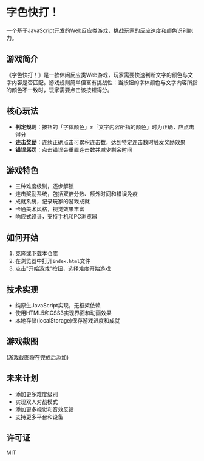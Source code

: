 # 字色快打！

一个基于JavaScript开发的Web反应类游戏，挑战玩家的反应速度和颜色识别能力。

## 游戏简介

《字色快打！》是一款休闲反应类Web游戏，玩家需要快速判断文字的颜色与文字内容是否匹配。游戏规则简单但富有挑战性：当按钮的字体颜色与文字内容所指的颜色不一致时，玩家需要点击该按钮得分。

## 核心玩法

- **判定规则**：按钮的「字体颜色」≠「文字内容所指的颜色」时为正确，应点击得分
- **连击奖励**：连续正确点击可累积连击数，达到特定连击数时触发奖励效果
- **错误惩罚**：点击错误会重置连击数并减少剩余时间

## 游戏特色

- 三种难度级别，逐步解锁
- 连击奖励系统，包括双倍分数、额外时间和错误免疫
- 成就系统，记录玩家的游戏成就
- 卡通美术风格，视觉效果丰富
- 响应式设计，支持手机和PC浏览器

## 如何开始

1. 克隆或下载本仓库
2. 在浏览器中打开`index.html`文件
3. 点击"开始游戏"按钮，选择难度开始游戏

## 技术实现

- 纯原生JavaScript实现，无框架依赖
- 使用HTML5和CSS3实现界面和动画效果
- 本地存储(localStorage)保存游戏进度和成就

## 游戏截图

(游戏截图将在完成后添加)

## 未来计划

- 添加更多难度级别
- 实现双人对战模式
- 添加更多视觉和音效反馈
- 支持更多平台和设备

## 许可证

MIT
